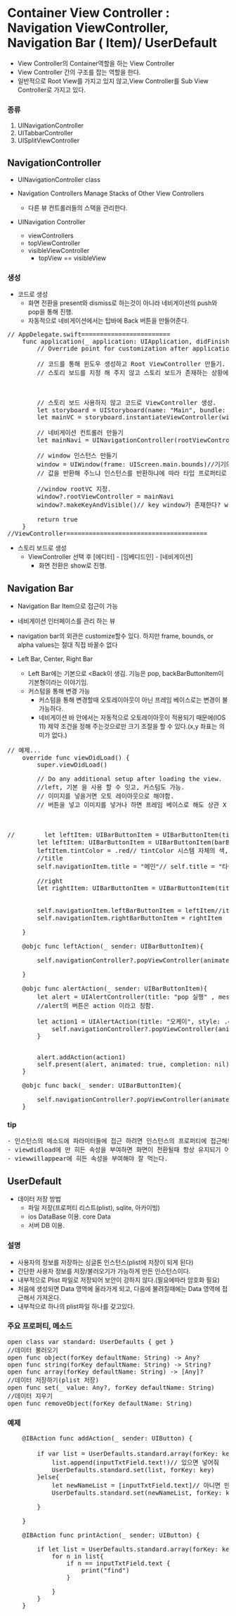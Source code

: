 # Container View Controller : Navigation ViewController, Navigation Bar ( Item)/ UserDefault

- View Controller의 Container역할을 하는 View Controller
- View Controller 간의 구조를 잡는 역할을 한다.
- 일반적으로 Root View를 가지고 있지 않고,View Controller를 Sub View Controller로 가지고 있다.

### 종류

1. UINavigationController
2. UITabbarController 
3. UISplitViewController

## NavigationController

- UINavigationController class
- Navigation Controllers Manage Stacks of Other View Controllers
	- 다른 뷰 컨트롤러들의 스택을 관리한다.


- UINavigation Controller 
	- viewControllers
	- topViewController
	- visibleViewController
		- topView == visibleView

### 생성
- 코드로 생성
	- 화면 전환을 present와 dismiss로 하는것이 아니라 네비게이션의 push와 pop을 통해 진행.
	- 자동적으로 네비게이션에서는 탑바에 Back 버튼을 만들어준다.
<pre>
// AppDelegate.swift========================
    func application(_ application: UIApplication, didFinishLaunchingWithOptions launchOptions: [UIApplicationLaunchOptionsKey: Any]?) -> Bool {
        // Override point for customization after application launch.
        
        // 코드를 통해 윈도우 생성하고 Root ViewController 만들기.
        // 스토리 보드를 지정 해 주지 않고 스토리 보드가 존재하는 상황에서 코드를통해 만들어 줄 수 있다.



        // 스토리 보드 사용하지 않고 코드로 ViewController 생성.
        let storyboard = UIStoryboard(name: "Main", bundle: nil)
        let mainVC = storyboard.instantiateViewController(withIdentifier: "ViewController") as! ViewController

        // 네비게이션 컨트롤러 만들기
        let mainNavi = UINavigationController(rootViewController: mainVC)

        // window 인스턴스 만들기
        window = UIWindow(frame: UIScreen.main.bounds)//기기의 스크린 사이즈를 CGRect로 만들고 싶다.
        // 값을 반환해 주느냐 인스턴스를 반환하냐에 따라 타입 프로퍼티로 볼수 있냐 싱글턴으로 볼수 있냐가 정해짐.

        //window rootVC 지정.
        window?.rootViewController = mainNavi
        window?.makeKeyAndVisible()// key window가 존재한다? window가 여러개 존재 할 수 있다.
        
        return true
    }
//ViewController======================================
</pre>

- 스토리 보드로 생성
	- ViewController 선택 후 [에디터] - [임베디드인] - [네비게이션]
		- 화면 전환은 show로 진행.


## Navigation Bar
- Navigation Bar Item으로 접근이 가능
- 네비게이션 인터페이스를 관리 하는 뷰
- navigation bar의 외관은 customize할수 있다. 하지만 frame, bounds, or alpha values는 절대 직접 바꿀수 없다

- Left Bar, Center, Right Bar
	- Left Bar에는 기본으로 <Back이 생김. 기능은 pop, backBarButtonItem이 기본형이라는 이야기임.
	- 커스텀을 통해 변경 가능
		- 커스텀을 통해 변경할때 오토레이아웃이 아닌 프레임 베이스로는 변경이 불가능하다.
		- 네비게이션 바 안에서는 자동적으로 오토레이아웃이 적용되기 때문에(IOS 11) 제약 조건을 정해 주는것으로만 크기 조절을 할 수 있다.(x,y 좌표는 의미가 없다.)

<pre>
// 예제...
    override func viewDidLoad() {
        super.viewDidLoad()

        // Do any additional setup after loading the view.
        //left, 기본 을 사용 할 수 잇고, 커스텀도 가능.
        // 이미지를 넣을거면 오토 레이아웃으로 해야함.
        // 버튼을 넣고 이미지를 넣거나 하면 프레임 베이스로 해도 상관 X
        
        
        
//        let leftItem: UIBarButtonItem = UIBarButtonItem(title:"뒤로", style: .done, target: self, action: #selector(back(_:)))
        let leftItem: UIBarButtonItem = UIBarButtonItem(barButtonSystemItem: UIBarButtonSystemItem.camera, target: self, action: #selector(leftAction(_:)))
        leftItem.tintColor = .red// tintColor 시스템 자체의 색, 아이템 위에 addsubView되어 있는 view들에 대한 색 처리.
        //title
        self.navigationItem.title = "메인"// self.title = "타이틀" 동일.
        
        //right
        let rightItem: UIBarButtonItem = UIBarButtonItem(title: "???", style: .plain, target: self, action: #selector(alertAction(_:)))

        
        self.navigationItem.leftBarButtonItem = leftItem//item과 items는 하나를 넣을 것이냐 배열의 여러개를 다 넣을 것인가에 대한차이.
        self.navigationItem.rightBarButtonItem = rightItem
        
    }
    
    @objc func leftAction(_ sender: UIBarButtonItem){
   
        self.navigationController?.popViewController(animated: true)
        
    }

    @objc func alertAction(_ sender: UIBarButtonItem){
        let alert = UIAlertController(title: "pop 실행" , message: "오케이 눌러", preferredStyle: .alert)
        //alert의 버튼은 action 이라고 칭함.
        
        let action1 = UIAlertAction(title: "오케이", style: .default) { (action) in
            self.navigationController?.popViewController(animated: true)
        }
        
        
        alert.addAction(action1)
        self.present(alert, animated: true, completion: nil)
    }
    
    @objc func back(_ sender: UIBarButtonItem){
        
        self.navigationController?.popViewController(animated: true)
    }
</pre>


### tip
<pre>
- 인스턴스의 메소드에 파라미터들에 접근 하려면 인스턴스의 프로퍼티에 접근해보면 되겠죠?
- viewdidload에 만 히든 속성을 부여하면 화면이 전환될때 항상 유지되기 어렵다.( 뷰컨트롤러에 해당)
- viewwillappear에 히든 속성을 부여해야 잘 먹는다.
</pre>



## UserDefault

- 데이터 저장 방법
	- 파일 저장(프로퍼티 리스트(plist), sqlite, 아카이빙)
	- ios DataBase 이용. core Data
	- 서버 DB 이용.

### 설명

- 사용자의 정보를 저장하는 싱글톤 인스턴스(plist에 저장이 되게 된다)
- 간단한 사용자 정보를 저장/불러오기가 가능하게 만든 인스턴스이다.
- 내부적으로 Plist 파일로 저장되어 보안이 강하지 않다.(필요에따라 암호화 필요)
- 처음에 생성되면 Data 영역에 올라가게 되고, 다음에 불려질때에는 Data 영역에 접근해서 가져온다.
- 내부적으로 하나의 plist파일 하나를 갖고있다.

### 주요 프로퍼티, 메소드
<pre>
open class var standard: UserDefaults { get }
//데이터 불러오기
open func object(forKey defaultName: String) -> Any? 
open func string(forKey defaultName: String) -> String? 
open func array(forKey defaultName: String) -> [Any]?
//데이터 저장하기(plist 저장)
open func set(_ value: Any?, forKey defaultName: String)
//데이터 지우기
open func removeObject(forKey defaultName: String)
</pre>

### 예제
<pre>
    @IBAction func addAction(_ sender: UIButton) {
        
        if var list = UserDefaults.standard.array(forKey: key) as? [String]{// 불러와
            list.append(inputTxtField.text!)// 있으면 넣어줘
            UserDefaults.standard.set(list, forKey: key)
        }else{
            let newNameList = [inputTxtField.text]// 아니면 만들어 넣어줘.
            UserDefaults.standard.set(newNameList, forKey: key)
            
        }
        
    }
    
    @IBAction func printAction(_ sender: UIButton) {
    
        if let list = UserDefaults.standard.array(forKey: key) as? [String]{
            for n in list{
                if n == inputTxtField.text {
                    print("find")
                }
                
            }
        }
    }
    
</pre>







